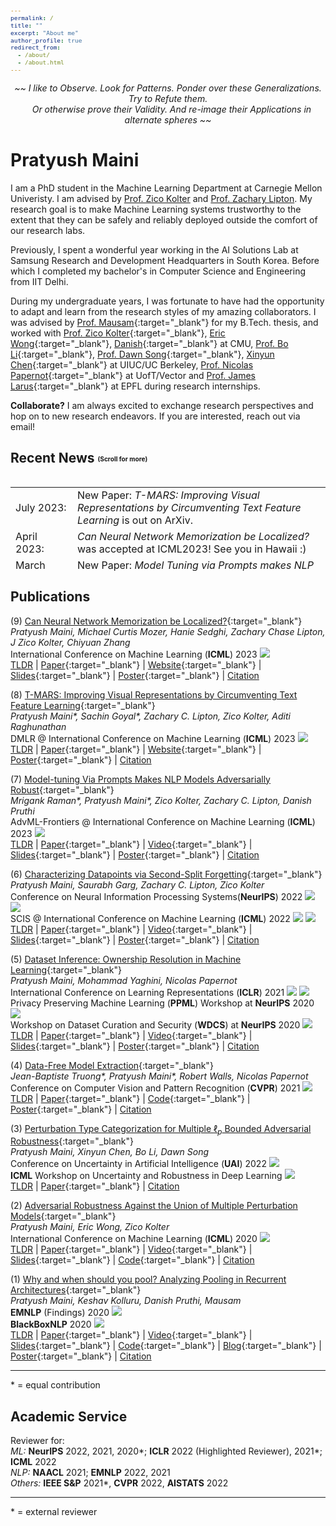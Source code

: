 ```yaml
---
permalink: /
title: ""
excerpt: "About me"
author_profile: true
redirect_from: 
  - /about/
  - /about.html
---
```


<script>
      function dropdown(divID) {
          var item = document.getElementById(divID);
          if (item) {
              item.className=(item.className=='hidden')?'unhidden':'hidden';
          }
      }
</script>
  
<p style="text-align: center;"><i> ~~ I like to Observe. Look for Patterns. Ponder over these Generalizations. Try to Refute them. <br> &nbsp;&nbsp; Or otherwise prove their Validity. And re-image their Applications in alternate spheres ~~  </i></p>

Pratyush Maini
======
I am a PhD student in the Machine Learning Department at Carnegie Mellon Univeristy. I am advised by [Prof. Zico Kolter](http://zicokolter.com/) and [Prof. Zachary Lipton](https://acmilab.org). My research goal is to make Machine Learning systems trustworthy to the extent that they can be safely and reliably deployed outside the comfort of our research labs.

Previously, I spent a wonderful year working in the AI Solutions Lab at Samsung Research and Development Headquarters in South Korea. Before which I completed my bachelor's in Computer Science and Engineering from IIT Delhi.  

During my undergraduate years, I was fortunate to have had the opportunity to adapt and learn from the research styles of my amazing collaborators. I was advised by [Prof. Mausam](http://www.cse.iitd.ernet.in/~mausam/){:target="_blank"} for my B.Tech. thesis, and worked with [Prof. Zico Kolter](https://www.zicokolter.com){:target="_blank"}, [Eric Wong](https://www.cs.cmu.edu/~ericwong/){:target="_blank"}, [Danish](https://www.cs.cmu.edu/~ddanish/){:target="_blank"} at CMU, [Prof. Bo Li](https://aisecure.github.io){:target="_blank"}, [Prof. Dawn Song](https://people.eecs.berkeley.edu/~dawnsong/){:target="_blank"}, [Xinyun Chen](https://jungyhuk.github.io/){:target="_blank"} at UIUC/UC Berkeley, [Prof. Nicolas Papernot](https://www.papernot.fr){:target="_blank"} at UofT/Vector and [Prof. James Larus](https://people.epfl.ch/james.larus){:target="_blank"} at EPFL during research internships.

**Collaborate?** I am always excited to exchange research perspectives and hop on to new research endeavors. If you are interested, reach out via email! 


Recent News  <sub><sup><sub><sup>(Scroll for more)</sup></sub></sup></sub>
-----
<style>
table, tr, td {
    border: none;
}
pre {
	background-color: #f5f5f5;
	color: #110000;
	border: 3;
	font-size:0.8em;
	line-height:1.2em;
	max-width: 950px;
	whitewhite-space: pre-wrap;       /* css-3 */
	whitewhite-space: -pre-wrap;      /* Opera 4-6 */
	whitewhite-space: -o-pre-wrap;    /* Opera 7 */
	word-wrap: break-word;       /* Internet Explorer 5+ */
	whitewhite-space: -moz-pre-wrap;  /* Older Versions of Mozilla */
}
.hidden {
    display: none;
}
.unhidden {
    display: table;
    position:relative;
    width:100%;
}
</style>

<div style="height:150px;overflow:auto;border:0px;border-collapse: collapse;" >
<table  border="none" style="border:0px;border-collapse: collapse;" rules="none" >
<font face = "Times New Roman" size = "14">
<colgroup>
       <col span="1" style="width: 12%;">
       <col span="1" style="width: 88%;">
</colgroup>
<tr><td> July 2023:</td> <td> New Paper: <i>T-MARS: Improving Visual Representations by Circumventing Text Feature Learning</i> is out on ArXiv. </td> </tr>
<tr><td> April 2023:</td> <td> <i>Can Neural Network Memorization be Localized?</i> was accepted at ICML2023! See you in Hawaii :) </td> </tr>
<tr><td> March 2023:</td> <td> New Paper: <i>Model Tuning via Prompts makes NLP Models Adversarially Robust</i> is out on Arxiv.</td> </tr>
<tr><td> September 2022:</td> <td> Work on <i>Characterizing Datapoints via Second-split Forgetting</i> was accepted to NeurIPS with an Award nomination!!</td> </tr>

<tr><td> May 2022:</td> <td> Work on <i>Characterizing Datapoints via Second-split Forgetting</i> was accepted as a Spotlight at SCIS ICML 2022.</td> </tr>


</font>
</table>
</div>



Publications
-----
(9) [Can Neural Network Memorization be Localized?](https://pratyushmaini.github.io/mem_web/){:target="_blank"}   
*Pratyush Maini, Michael Curtis Mozer, Hanie Sedghi, Zachary Chase Lipton, J Zico Kolter, Chiyuan Zhang*   
International Conference on Machine Learning (**ICML**) 2023 ![](https://img.shields.io/badge/-conference-brightgreen)   
<a href="javascript:dropdown('mem-drop-tldr');">TLDR</a> | [Paper](https://arxiv.org/abs/2307.09542){:target="_blank"} | [Website](https://pratyushmaini.github.io/mem_web/){:target="_blank"} | [Slides](files/mem_drop/mem_drop_Slides.pdf){:target="_blank"} | [Poster](files/mem_drop/mem_drop_poster.pdf){:target="_blank"} | <a href="javascript:dropdown('mem-drop');">Citation</a>     
<div id="mem-drop-tldr" class="hidden"><b>TLDR:</b><ol>
		<li>We show that memorization is typically not localized to specific model layers, rather is confined to a small fraction of neurons dispersed across the model.</li>
		<li>We propose Example-Tied Dropout that can confine memorization to a pre-defined set of neurons, which can then be thrown away at test time.
</li>
	</ol>
<br><br> </div>

<div id="mem-drop" class="hidden">
<pre>@inproceedings{maini2023memorization,
  title={Can Neural Network Memorization Be Localized?},
  author={Maini, Pratyush and Mozer, Michael C and Sedghi, Hanie and Lipton, Zachary C and Kolter, J Zico and Zhang, Chiyuan},
  booktitle={International Conference on Machine Learning},
  year={2023}
}</pre></div>   

(8) [T-MARS: Improving Visual Representations by Circumventing Text Feature Learning](https://arxiv.org/abs/2307.03132){:target="_blank"}   
*Pratyush Maini\*, Sachin Goyal\*, Zachary C. Lipton, Zico Kolter, Aditi Raghunathan*   
DMLR @ International Conference on Machine Learning (**ICML**) 2023 ![](https://img.shields.io/badge/-workshop-blue)  
<a href="javascript:dropdown('tmars-tldr');">TLDR</a> | [Paper](https://arxiv.org/abs/2307.03132){:target="_blank"} | [Website](https://tmars-clip.github.io/){:target="_blank"} | [Poster](files/t-mars/t-mars_Poster.pdf){:target="_blank"} | <a href="javascript:dropdown('tmars');">Citation</a>     
<div id="tmars-tldr" class="hidden"><b>TLDR:</b>
		We propose an algorithm to filter web datasets used for training CLIP in order to learn better visual representations, and achieve state-of-art zeroshot accuracy on vision tasks.
<br><br> </div>

<div id="tmars" class="hidden">
<pre>@article{maini2023tmars,
  title={T-MARS: Improving Visual Representations by Circumventing Text Feature Learning},
  author={Maini, Pratyush and Goyal, Sachin and Lipton, Zachary C and Kolter, J Zico and Raghunathan, Aditi},
  booktitle={Arxiv},
  year={2023}
}</pre></div>   

(7) [Model-tuning Via Prompts Makes NLP Models Adversarially Robust](https://arxiv.org/abs/2303.07320){:target="_blank"}   
*Mrigank Raman\*, Pratyush Maini\*, Zico Kolter, Zachary C. Lipton, Danish Pruthi*   
AdvML-Frontiers @ International Conference on Machine Learning (**ICML**) 2023 ![](https://img.shields.io/badge/-workshop-blue)  
<a href="javascript:dropdown('ssft-tldr');">TLDR</a> | [Paper](https://openreview.net/forum?id=yKDKNzjHg8N){:target="_blank"} | [Video](){:target="_blank"} | [Slides](files/SSFT/SSFT_Slides.pdf){:target="_blank"} | [Poster](files/SSFT/SSFT_Poster.pdf){:target="_blank"} | <a href="javascript:dropdown('ssft');">Citation</a>     
<div id="ssft-tldr" class="hidden"><b>TLDR:</b><ol>
		<li>We analyze the forgetting and learning dynamics of neural networks to characterize different types of hard examples as belonging to mislabeled, rare and complex categories.</li>
		<li>Mislabeled Examples : Learnt Late, Forgotten Early</li>
		<li>Rare Examples: Learnt Late, Forgotten Late	</li>
		<li>Complex Examples: Learnt Late, Never Forgotten	</li>
	</ol>
<br><br> </div>

(6) [Characterizing Datapoints via Second-Split Forgetting](https://openreview.net/forum?id=bCdztvpaEUG){:target="_blank"}   
*Pratyush Maini, Saurabh Garg, Zachary C. Lipton, Zico Kolter*   
Conference on Neural Information Processing Systems(**NeurIPS**) 2022 ![](https://img.shields.io/badge/-conference-brightgreen) ![](https://img.shields.io/badge/-award_nomination-red)   
SCIS @ International Conference on Machine Learning (**ICML**) 2022 ![](https://img.shields.io/badge/-workshop-blue)  ![](https://img.shields.io/badge/-oral-red)   
<a href="javascript:dropdown('ssft-tldr');">TLDR</a> | [Paper](https://openreview.net/forum?id=yKDKNzjHg8N){:target="_blank"} | [Video](){:target="_blank"} | [Slides](files/SSFT/SSFT_Slides.pdf){:target="_blank"} | [Poster](files/SSFT/SSFT_Poster.pdf){:target="_blank"} | <a href="javascript:dropdown('ssft');">Citation</a>     
<div id="ssft-tldr" class="hidden"><b>TLDR:</b><ol>
		<li>We analyze the forgetting and learning dynamics of neural networks to characterize different types of hard examples as belonging to mislabeled, rare and complex categories.</li>
		<li>Mislabeled Examples : Learnt Late, Forgotten Early</li>
		<li>Rare Examples: Learnt Late, Forgotten Late	</li>
		<li>Complex Examples: Learnt Late, Never Forgotten	</li>
	</ol>
<br><br> </div>


<div id="ssft" class="hidden">
<pre>@inproceedings{
	maini2022characterizing,
	title={Characterizing Datapoints via Second-Split Forgetting},
	author={Pratyush Maini and Saurabh Garg and Zachary Chase Lipton and J Zico Kolter},
	booktitle={Advances in Neural Information Processing Systems},
	editor={Alice H. Oh and Alekh Agarwal and Danielle Belgrave and Kyunghyun Cho},
	year={2022},
	url={https://openreview.net/forum?id=yKDKNzjHg8N}
}</pre></div>   

(5) [Dataset Inference: Ownership Resolution in Machine Learning](https://openreview.net/pdf?id=hvdKKV2yt7T){:target="_blank"}   
*Pratyush Maini, Mohammad Yaghini, Nicolas Papernot*   
International Conference on Learning Representations (**ICLR**) 2021 ![](https://img.shields.io/badge/-conference-brightgreen) ![](https://img.shields.io/badge/-spotlight-yellow)   
Privacy Preserving Machine Learning (**PPML**) Workshop at **NeurIPS** 2020 ![](https://img.shields.io/badge/-workshop-blue)   
Workshop on Dataset Curation and Security (**WDCS**) at **NeurIPS** 2020 ![](https://img.shields.io/badge/-workshop-blue)   
<a href="javascript:dropdown('di-tldr');">TLDR</a> | [Paper](https://openreview.net/forum?id=hvdKKV2yt7T){:target="_blank"} | [Video](https://slideslive.com/38940925/dataset-inference-ownership-resolution-in-machine-learning){:target="_blank"} | [Slides](files/DI/DI_Slides.pdf){:target="_blank"} | [Poster](files/DI/DI_Poster.pdf){:target="_blank"} | <a href="javascript:dropdown('di');">Citation</a>     
<div id="di-tldr" class="hidden"><b>TLDR:</b><ol>
		<li>Dataset Inference (DI) resolves model ownership without the need for retraining; and does not have a trade-off with task accuracy.</li>
		<li>We prove that the success of Membership Inference decreases as overfitting reduces, whereas DI is independent of the same.</li>
		<li>We introduce a new method for black-box ownership resolution that requires less than 50 private training points from the victim’s dataset.	</li>
	</ol>
<br><br> </div>


<div id="di" class="hidden">
<pre>@article{maini2021dataset,
	title={Dataset Inference: Ownership Resolution in Machine Learning},
	author={Pratyush Maini and Mohammad Yaghini and Nicolas Papernot},
	booktitle={ICLR 2021},
	year={2020},
	url={https://openreview.net/forum?id=hvdKKV2yt7T},
	note={Spotlight at ICLR 2021}
}</pre></div>   

    
(4) [Data-Free Model Extraction](https://arxiv.org/abs/2011.14779){:target="_blank"}   
*Jean-Baptiste Truong\*, Pratyush Maini\*, Robert Walls, Nicolas Papernot*   
Conference on Computer Vision and Pattern Recognition (**CVPR**) 2021 ![](https://img.shields.io/badge/-conference-brightgreen)    
<a href="javascript:dropdown('dfme-tldr');">TLDR</a> | [Paper](https://arxiv.org/abs/2011.14779){:target="_blank"} | [Code](https://github.com/cake-lab/datafree-model-extraction){:target="_blank"} | [Poster](files/DI/DI_Poster.pdf){:target="_blank"} | <a href="javascript:dropdown('dfme');">Citation</a>     
<div id="dfme-tldr" class="hidden"><b>TLDR:</b> We analyze the importance of similarity between surrogate & victim datasets for the success of model stealing attacks, and develop a method to steal ML models with zero knowledge of the victim’s training data.<br><br> </div>
<div id="dfme" class="hidden">
<pre>@article{truong2021data,
	title={Data-Free Model Extraction},
	author={Jean-Baptiste Truong* and Pratyush Maini* and Robert J. Walls and Nicolas Papernot},
	booktitle={arXiv preprint arXiv:2011.14779},
	year={2021},
	url={https://arxiv.org/abs/2011.14779},
	note={under review at CVPR 2021},
}</pre></div>

(3) [Perturbation Type Categorization for Multiple $\ell_p$ Bounded Adversarial Robustness](https://openreview.net/pdf?id=Oe2XI-Aft-k){:target="_blank"}   
*Pratyush Maini, Xinyun Chen, Bo Li, Dawn Song*   
Conference on Uncertainty in Artificial Intelligence (**UAI**) 2022 ![](https://img.shields.io/badge/-conference-brightgreen)   
**ICML** Workshop on Uncertainty and Robustness in Deep Learning ![](https://img.shields.io/badge/-workshop-blue)      
<a href="javascript:dropdown('protector-tldr');">TLDR</a> | [Paper](https://openreview.net/pdf?id=Oe2XI-Aft-k){:target="_blank"} | <a href="javascript:dropdown('protector');">Citation</a>     
<div id="protector-tldr" class="hidden"><b>TLDR:</b> We demonstrate that adversarial perturbations belonging to different threat models can be separated, and use this intuition to propose a two stage pipeline <i>PROTECTOR</i> that is robust against multiple perturbation types.<br><br> </div>
<div id="protector" class="hidden">
<pre>@InProceedings{maini2022perturbation,
  title = 	 {Perturbation Type Categorization for Multiple $\ell_p$ Bounded Adversarial Robustness},
  author =       {Pratyush Maini and Xinyun Chen and Bo Li and Dawn Song},
  booktitle = 	 {Proceedings of The 38th Uncertainty in Artificial Intelligence Conference},
  year = 	 {2022},
  series = 	 {Proceedings of Machine Learning Research},
  url={https://openreview.net/pdf?id=Oe2XI-Aft-k},
}</pre></div>

(2) [Adversarial Robustness Against the Union of Multiple Perturbation Models](https://arxiv.org/abs/1909.04068){:target="_blank"}   
*Pratyush Maini, Eric Wong, Zico Kolter*   
International Conference on Machine Learning (**ICML**) 2020 ![](https://img.shields.io/badge/-conference-brightgreen)   
<a href="javascript:dropdown('multiple-tldr');">TLDR</a> | [Paper](https://arxiv.org/abs/1909.04068){:target="_blank"} | [Video](http://test.slideslive.com/38928141/adversarial-robustness-against-the-union-of-multiple-petrubation-models?ref=speaker-31494-latest){:target="_blank"} | [Slides](/files/MSD/robust_union.pdf){:target="_blank"} | [Code](https://github.com/locuslab/robust_union){:target="_blank"} | <a href="javascript:dropdown('multiple');">Citation</a>  
<div id="multiple-tldr" class="hidden"><b>TLDR:</b> We develop a generalization of the standard PGD-based procedure to train architectures which are robust against multiple perturbation models, outperforming past approaches on the MNIST and CIFAR10 datasets.<br><br> </div>
<div id="multiple" class="hidden">
<pre>@inproceedings{maini2020adversarial,
	title={Adversarial Robustness Against the Union of Multiple Perturbation Models}, 
	author={Pratyush Maini and Eric Wong and J. Zico Kolter},
	booktitle={International Conference on Machine Learning},
	year={2020},
	url = "https://arxiv.org/abs/1909.04068"
}</pre></div>
    
(1) [Why and when should you pool? Analyzing Pooling in Recurrent Architectures](https://arxiv.org/abs/2005.00159){:target="_blank"}   
*Pratyush Maini, Keshav Kolluru, Danish Pruthi, Mausam*   
**EMNLP** (Findings) 2020 ![](https://img.shields.io/badge/-conference-brightgreen)   
**BlackBoxNLP** 2020 ![](https://img.shields.io/badge/-workshop-blue)   
<a href="javascript:dropdown('pooling-tldr');">TLDR</a> | [Paper](https://arxiv.org/abs/1909.04068){:target="_blank"} | [Video](){:target="_blank"} | [Slides](files/Pooling/Pooling_slides.pdf){:target="_blank"} | [Code](https://github.com/dair-iitd/PoolingAnalysis){:target="_blank"} | [Blog](https://pratyushmaini.github.io/Pooling-Analysis){:target="_blank"} | [Poster](files/Pooling/Pooling_Poster.pdf){:target="_blank"} | <a href="javascript:dropdown('pooling');">Citation</a>     
<div id="pooling-tldr" class="hidden"><b>TLDR:</b><ol>
	<li> Pooling (and attention) help improve learning ability and positional invariance of BiLSTMs. </li>
	<li> Pooling helps improve sample efficiency (low-resource settings) and is particularly beneficial when important words lie away from the end of the sentence. </li>
	<li> Our proposed pooling technique, max-attention (MaxAtt), helps improve upon past approaches on standard accuracy metrics, and is more robust to distribution shift. </li>
	</ol><br><br> </div>
<div id="pooling" class="hidden">
<pre>@inproceedings{maini2020pool,
	title = "Why and when should you pool? Analyzing Pooling in Recurrent Architectures",
	author = "Maini, Pratyush and Kolluru, Keshav and Pruthi, Danish and {Mausam}",
	booktitle = "Findings of the Association for Computational Linguistics: EMNLP 2020",
	year = "2020",
	address = "Online",
	publisher = "Association for Computational Linguistics",
	url = "https://www.aclweb.org/anthology/2020.findings-emnlp.410",
	note = {Also presented at BlackBoxNLP'20}
}</pre></div>

    
-----
\* = equal contribution


Academic Service
---
Reviewer for:   
*ML:* **NeurIPS** 2022, 2021, 2020*; **ICLR** 2022 (Highlighted Reviewer), 2021\*; **ICML** 2022    
*NLP:* **NAACL** 2021; **EMNLP** 2022, 2021   
*Others:* **IEEE S&P** 2021*, **CVPR** 2022, **AISTATS** 2022   

-----
\* = external reviewer
